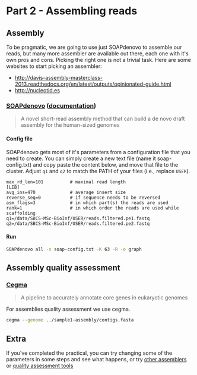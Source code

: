 # Part 2  - Assembling reads

## Assembly
To be pragmatic, we are going to use just SOAPdenovo to assemble our reads, but many more assembler are available out there, each one with it's own pros and cons. Picking the right one is not a trivial task. Here are some websites to start picking an assembler:  
* http://davis-assembly-masterclass-2013.readthedocs.org/en/latest/outputs/opinionated-guide.html
* http://nucleotid.es

### [SOAPdenovo](http://soap.genomics.org.cn) ([documentation](https://github.com/aquaskyline/SOAPdenovo2))
> A novel short-read assembly method that can build a de novo draft assembly for the human-sized genomes

#### Config file
SOAPdenovo gets most of it's parameters from a configuration file that you need to create. 
You can simply create a new text file (name it soap-config.txt) and copy paste the content below, and move that file to the cluster. Adjust ```q1``` and ```q2``` to match the PATH of your files (i.e., replace ```USER```).

```
max_rd_len=101          # maximal read length
[LIB]
avg_ins=470             # average insert size
reverse_seq=0           # if sequence needs to be reversed
asm_flags=3             # in which part(s) the reads are used
rank=1                  # in which order the reads are used while scaffolding
q1=/data/SBCS-MSc-BioInf/USER/reads.filtered.pe1.fastq
q2=/data/SBCS-MSc-BioInf/USER/reads.filtered.pe2.fastq
```

#### Run

```bash
SOAPdenovo all -s soap-config.txt -K 63 -R -o graph
```

## Assembly quality assessment

### [Cegma](http://korflab.ucdavis.edu/datasets/cegma/)
> A pipeline to accurately annotate core genes in eukaryotic genomes

For assemblies quality assessment we use cegma.

```bash
cegma --genome ../sample1-assembly/contigs.fasta
```

## Extra

If you've completed the practical, you can try changing some of the parameters in some steps and see what happens, or try [other assemblers](assembly-practical-extra-assemblers.md) or [quality assessment tools](assembly-practical-extra-qa.md)
